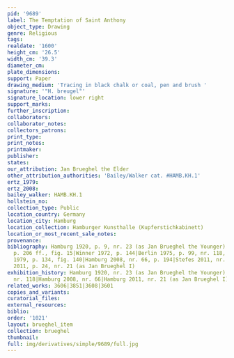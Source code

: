 ```yaml
---
pid: '9689'
label: The Temptation of Saint Anthony
object_type: Drawing
genre: Religious
tags: 
realdate: '1600'
height_cm: '26.5'
width_cm: '39.3'
diameter_cm: 
plate_dimensions: 
support: Paper
drawing_medium: 'Tracing in black chalk or coal, pen and brush '
signature: '"H. breugel"'
signature_location: lower right
support_marks: 
further_inscription: 
collaborators: 
collaborator_notes: 
collectors_patrons: 
print_type: 
print_notes: 
printmaker: 
publisher: 
states: 
our_attribution: Jan Brueghel the Elder
other_attribution_authorities: 'Bailey/Walker cat. #HAMB.KH.1'
ertz_1979: 
ertz_2008: 
bailey_walker: HAMB.KH.1
hollstein_no: 
collection_type: Public
location_country: Germany
location_city: Hamburg
location_collection: Hamburger Kunsthalle (Kupferstichkabinett)
location_or_most_recent_sale_notes: 
provenance: 
bibliography: Hamburg 1920, p. 9, nr. 23 (as Jan Brueghel the Younger)|Winner 1961,
  p. 206 ff., fig. 15|Winner 1972, p. 144|Berlin 1975, p. 99, nr. 118, pl. 223|Ertz
  1979, p. 134, fig. 140|Hamburg 2008, nr. 66, p. 194|Stefes 2011, nr. 175|Hamburg
  2011, p. 24, nr. 21 (as Jan Brueghel I)
exhibition_history: Hamburg 1920, nr. 23 (as Jan Brueghel the Younger)|Berlin 1975,
  nr. 118|Hamburg 2008, nr. 66|Hamburg 2011, nr. 21 (as Jan Brueghel I)
related_works: 3606|3851|3608|3601
copies_and_variants: 
curatorial_files: 
external_resources: 
biblio: 
order: '1021'
layout: brueghel_item
collection: brueghel
thumbnail: 
full: img/derivatives/simple/9689/full.jpg
---
```

